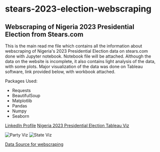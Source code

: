# stears-2023-election-webscraping
## Webscraping of Nigeria 2023 Presidential Election from Stears.com

This is the main read me file which contains all the information about webscraping of Nigeria's 2023 Presidential Election data on stears.com done with Jupyter notebook. Notebook file will be attached. Although the data on the website is incomplete, it also contains light analysis of the data, with some plots. Major visualization of the data was done on Tableau software, link provided below, with workbook attached.

Packages Used:
- Requests
- BeautifulSoup
- Matplotlib
- Pandas
- Numpy
- Seaborn

[LinkedIn Profile](https://www.linkedin.com/in/chris-dataanalyst/)
[Nigeria 2023 Presidential Election Tableau Viz](https://public.tableau.com/views/ElectionAnalysisNigeria2023/NigeriaElectionDashboard1?:language=en-GB&:display_count=n&:origin=viz_share_link)

![Party Viz](image1.jpg)
![State Viz](image2.jpg)

[Data Source for webscraping](https://www.stears.co/elections/2023/president/)

